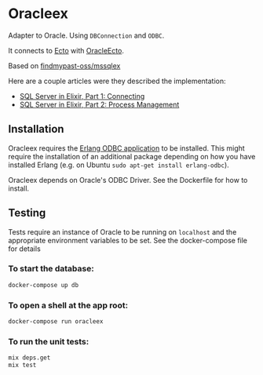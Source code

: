 # Oracleex

Adapter to Oracle. Using `DBConnection` and `ODBC`.

It connects to [Ecto](https://github.com/elixir-ecto/ecto) with [OracleEcto](https://github.com/MikeAlbertFleetSolutions/oracle_ecto).

Based on [findmypast-oss/mssqlex](https://github.com/findmypast-oss/mssqlex)

Here are a couple articles were they described the implementation:

* [SQL Server in Elixir, Part 1: Connecting](http://tech.findmypast.com/sql-server-in-elixir-connection)
* [SQL Server in Elixir, Part 2: Process Management](http://tech.findmypast.com/sql-server-in-elixir-gen-server)

## Installation

Oracleex requires the [Erlang ODBC application](http://erlang.org/doc/man/odbc.html) to be installed.
This might require the installation of an additional package depending on how you have installed
Erlang (e.g. on Ubuntu `sudo apt-get install erlang-odbc`).

Oracleex depends on Oracle's ODBC Driver.  See the Dockerfile for how to install.

## Testing

Tests require an instance of Oracle to be running on `localhost` and the appropriate environment
variables to be set.  See the docker-compose file for details

### To start the database:

```bash
docker-compose up db
```

### To open a shell at the app root:

```bash
docker-compose run oracleex
```

### To run the unit tests:

```bash
mix deps.get
mix test
```
